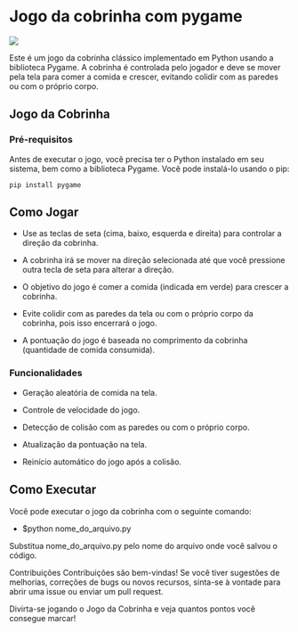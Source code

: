 # Jogo da cobrinha com pygame

<img src="https://www.google.com/imgres?imgurl=https://66834339e2.cbaul-cdnwnd.com/339381e87955a0addba108242c13cc6e/200000051-265c627573/eeb924ed86a73c11529795e5050ff49f.png&tbnid=QPtybIOW7bBdsM&vet=1&imgrefurl=https://expo-future.webnode.page/news/snake-rewind-e-o-novo-jogo-da-cobrinha-que-sera-lancado-para-smartphones/&docid=6OJRQJBOPucWCM&w=1024&h=1024&hl=pt-BR&source=sh/x/im/m6/4&shem=uvafe2"/>

Este é um jogo da cobrinha clássico implementado em Python usando a biblioteca Pygame. A cobrinha é controlada pelo jogador e deve se mover pela tela para comer a comida e crescer, evitando colidir com as paredes ou com o próprio corpo.

## Jogo da Cobrinha

### Pré-requisitos
Antes de executar o jogo, você precisa ter o Python instalado em seu sistema, bem como a biblioteca Pygame. Você pode instalá-lo usando o pip:

```
pip install pygame
```


## Como Jogar

- Use as teclas de seta (cima, baixo, esquerda e direita) para controlar a direção da cobrinha.
  
- A cobrinha irá se mover na direção selecionada até que você pressione outra tecla de seta para alterar a direção.
  
- O objetivo do jogo é comer a comida (indicada em verde) para crescer a cobrinha.
  
- Evite colidir com as paredes da tela ou com o próprio corpo da cobrinha, pois isso encerrará o jogo.
  
- A pontuação do jogo é baseada no comprimento da cobrinha (quantidade de comida consumida).
  
### Funcionalidades

- Geração aleatória de comida na tela.
  
- Controle de velocidade do jogo.
  
- Detecção de colisão com as paredes ou com o próprio corpo.
  
- Atualização da pontuação na tela.
  
- Reinício automático do jogo após a colisão.
  
## Como Executar
Você pode executar o jogo da cobrinha com o seguinte comando:

- $python nome_do_arquivo.py

Substitua nome_do_arquivo.py pelo nome do arquivo onde você salvou o código.

Contribuições
Contribuições são bem-vindas! Se você tiver sugestões de melhorias, correções de bugs ou novos recursos, sinta-se à vontade para abrir uma issue ou enviar um pull request.

Divirta-se jogando o Jogo da Cobrinha e veja quantos pontos você consegue marcar!
